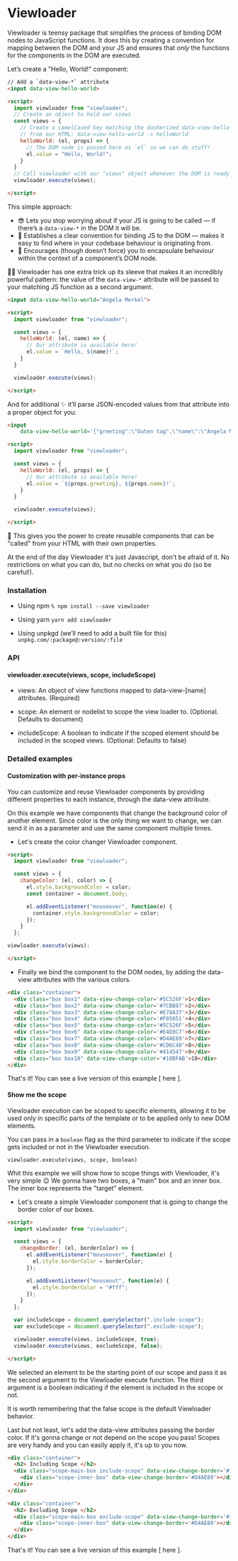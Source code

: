 # Viewloader

Viewloader is teensy package that simplifies the process of binding DOM nodes to JavaScript functions. It does this by creating a convention for mapping between the DOM and your JS and ensures that _only_ the functions for the components in the DOM are executed.

Let’s create a "Hello, World!" component:

```html
// Add a `data-view-*` attribute
<input data-view-hello-world>

<script>
  import viewloader from "viewloader";
  // Create an object to hold our views
  const views = {
    // Create a camelCased key matching the dasherized data-view-hello-world
    // from our HTML: data-view-hello-world -> helloWorld
    helloWorld: (el, props) => {
      // The DOM node is passed here as `el` so we can do stuff!
      el.value = "Hello, World!";
    }
  }
  // Call viewloader with our "views" object whenever the DOM is ready
  viewloader.execute(views);

</script>
```

This simple approach:

* 😎 Lets you stop worrying about if your JS is going to be called — if there’s a `data-view-*` in the DOM it will be.
* 🔗 Establishes a clear convention for binding JS to the DOM — makes it easy to find where in your codebase behaviour is originating from.
* 💊 Encourages (though doesn’t force) you to encapsulate behaviour within the context of a component’s DOM node.

💅🏽 Viewloader has one extra trick up its sleeve that makes it an incredibly powerful pattern: the value of the `data-view-*` attribute will be passed to your matching JS function as a second argument.

``` HTML
<input data-view-hello-world="Angela Merkel">

<script>
  import viewloader from "viewloader";

  const views = {
    helloWorld: (el, name) => {
      // Our attribute is available here!
      el.value = `Hello, ${name}!`;
    }
  }

  viewloader.execute(views);

</script>
```

And for additional ✨ it’ll parse JSON-encoded values from that attribute into a proper object for you:

```HTML
<input
    data-view-hello-world='{"greeting":\"Guten tag",\"name\":\"Angela Merkel\"}'>

<script>
  import viewloader from "viewloader";

  const views = {
    helloWorld: (el, props) => {
      // Our attribute is available here!
      el.value = `${props.greeting}, ${props.name}!`;
    }
  }

  viewloader.execute(views);

</script>
```

💪 This gives you the power to create reusable components that can be "called" from your HTML with their own properties.

At the end of the day Viewloader it's just Javascript, don't be afraid of it.
No restrictions on what you can do, but no checks on what you do (so be careful!).


### Installation

* Using npm  `% npm install --save viewloader`

* Using yarn `yarn add viewloader`

* Using unpkgd (we’ll need to add a built file for this)
 `unpkg.com/:package@:version/:file`


### API
#### viewloader.execute(views, scope, includeScope)

- views: An object of view functions mapped to data-view-[name] attributes. (Required)

- scope: An element or nodelist to scope the view loader to. (Optional. Defaults to document)

- includeScope: A boolean to indicate if the scoped element should be included in the scoped views. (Optional: Defaults to false)


### Detailed examples

#### Customization with per-instance props

You can customize and reuse Viewloader components by providing different properties to each instance, through the data-view attribute.

On this example we have components that change the background color of another element. Since color is the only thing we want to change, we can send it in as a parameter and use the same component multiple times.

* Let's create the color changer Viewloader component.

```html
<script>
  import viewloader from "viewloader";

  const views = {
    changeColor: (el, color) => {
      el.style.backgroundColor = color;
      const container = document.body;

      el.addEventListener("mouseover", function(e) {
        container.style.backgroundColor = color;
      });
    }
  };

viewloader.execute(views);

</script>
```

* Finally we bind the component to the DOM nodes, by adding the data-view attributes with the various colors.

```html
<div class="container">
  <div class="box box1" data-view-change-color='#5C526F'>1</div>
  <div class="box box2" data-view-change-color='#7CBB97'>2</div>
  <div class="box box3" data-view-change-color='#E78A37'>3</div>
  <div class="box box4" data-view-change-color='#F05051'>4</div>
  <div class="box box5" data-view-change-color='#5C526F'>5</div>
  <div class="box box6" data-view-change-color='#E4E0C7'>6</div>
  <div class="box box7" data-view-change-color='#D4AE89'>7</div>
  <div class="box box8" data-view-change-color='#CD6C40'>8</div>
  <div class="box box9" data-view-change-color='#414547'>9</div>
  <div class="box box10" data-view-change-color='#10BFAB'>10</div>
</div>
```
That's it! You can see a live version of this example [ here ].

#### Show me the scope

Viewloader execution can be scoped to specific elements, allowing it to be used
only in specific parts of the template or to be applied only to new DOM elements.

You can pass in a  `boolean` flag as the third parameter to indicate
if the scope gets included or not in the Viewloader execution.

`viewloader.execute(views, scope, boolean)`


Whit this example we will show how to scope things with Viewloader, it's very simple 😉
We gonna have two boxes, a "main" box and an inner box. The inner box represents the "target" element.

- Let's create a simple Viewloader component that is going to change the border color of our boxes.

``` html
<script>
  import viewloader from "viewloader";

  const views = {
    changeBorder: (el, borderColor) => {
      el.addEventListener("mouseover", function(e) {
        el.style.borderColor = borderColor;
      });

      el.addEventListener("mouseout", function(e) {
        el.style.borderColor = "#fff";
      });
    }
  };

  var includeScope = document.querySelector(".include-scope");
  var excludeScope = document.querySelector(".exclude-scope");

  viewloader.execute(views, includeScope, true);
  viewloader.execute(views, excludeScope, false);

</script>
```

We selected an element to be the starting point of our scope and pass it as the second argument to the Viewloader execute function. The third argument is a boolean indicating if the element is included in the scope or not.

It is worth remembering that the false scope is the default Viewloader behavior.


Last but not least, let's add the data-view attributes passing the border color. If it's gonna change or not depend on the scope you pass! Scopes are very handy and you can easily apply it, it's up to you now.

```html
<div class="container">
  <h2> Including Scope </h2>
  <div class="scope-main-box include-scope" data-view-change-border='#10BFAB'>
    <div class="scope-inner-box" data-view-change-border='#D4AE89'></div>
  </div>
</div>

<div class="container">
  <h2> Excluding Scope </h2>
  <div class="scope-main-box exclude-scope" data-view-change-border='#10BFAB'>
    <div class="scope-inner-box" data-view-change-border='#D4AE89'></div>
  </div>
</div>
```
That's it! You can see a live version of this example [ here ].
